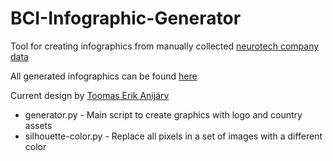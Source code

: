 # BCI-Infographic-Generator
Tool for creating infographics from manually collected [neurotech company data](https://bciwiki.org/index.php/Category:Companies)

All generated infographics can be found [here](https://bciwiki.org/index.php/Company_Profiles)

Current design by [Toomas Erik Anijärv](https://www.toomaserikanijarv.com/)


* generator.py - Main script to create graphics with logo and country assets
* silhouette-color.py - Replace all pixels in a set of images with a different color
